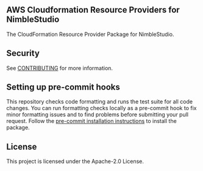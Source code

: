 ## AWS Cloudformation Resource Providers for NimbleStudio

The CloudFormation Resource Provider Package for NimbleStudio.

## Security

See [CONTRIBUTING](CONTRIBUTING.md#security-issue-notifications) for more information.

## Setting up pre-commit hooks

This repository checks code formatting and runs the test suite for all code changes. You can run formatting checks locally as a pre-commit hook to fix minor formatting issues and to find problems before submitting your pull request. Follow the [pre-commit installation instructions](https://pre-commit.com/) to install the package.

## License

This project is licensed under the Apache-2.0 License.
